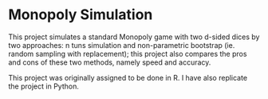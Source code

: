 # Monopoly Simulation

This project simulates a standard Monopoly game with two d-sided dices by two approaches: n tuns simulation and non-parametric bootstrap (ie. random sampling with replacement); this project also compares the pros and cons of these two methods, namely speed and accuracy.

This project was originally assigned to be done in R. I have also replicate the project in Python.
